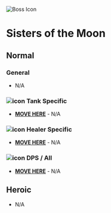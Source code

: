 ![Boss Icon](http://wow.zamimg.com/images/wow/journal/ui-ej-boss-huntresskasparian.png)
# Sisters of the Moon

## Normal

### General

- N/A

### ![icon](https://vignette4.wikia.nocookie.net/wowwiki/images/7/7e/Icon-class-role-tank-42x42.png/revision/latest/scale-to-width-down/20?cb=20131012150650) Tank Specific

- [**MOVE HERE**]() - N/A

### ![icon](https://vignette4.wikia.nocookie.net/wowwiki/images/0/07/Icon-class-role-healer-42x42.png/revision/latest/scale-to-width-down/20?cb=20131012150650) Healer Specific

- [**MOVE HERE**]() - N/A

### ![icon](https://vignette4.wikia.nocookie.net/wowwiki/images/3/3f/Icon-class-role-dealer-42x42.png/revision/latest/scale-to-width-down/20?cb=20131012150649) DPS / All

- [**MOVE HERE**]() - N/A

## Heroic

- N/A
